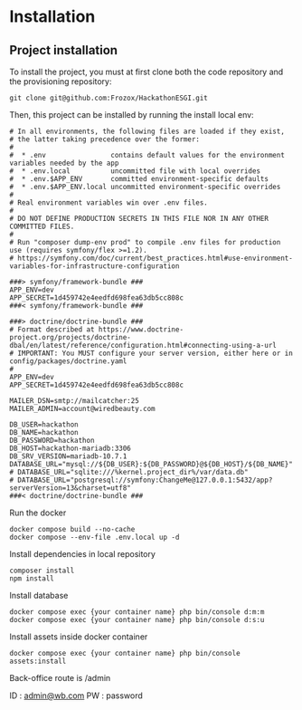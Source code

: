 Installation
============

Project installation
--------------------


To install the project, you must at first clone both the code repository and the provisioning repository:
```
git clone git@github.com:Frozox/HackathonESGI.git
```

Then, this project can be installed by running the install local env:
```
# In all environments, the following files are loaded if they exist,
# the latter taking precedence over the former:
#
#  * .env                contains default values for the environment variables needed by the app
#  * .env.local          uncommitted file with local overrides
#  * .env.$APP_ENV       committed environment-specific defaults
#  * .env.$APP_ENV.local uncommitted environment-specific overrides
#
# Real environment variables win over .env files.
#
# DO NOT DEFINE PRODUCTION SECRETS IN THIS FILE NOR IN ANY OTHER COMMITTED FILES.
#
# Run "composer dump-env prod" to compile .env files for production use (requires symfony/flex >=1.2).
# https://symfony.com/doc/current/best_practices.html#use-environment-variables-for-infrastructure-configuration

###> symfony/framework-bundle ###
APP_ENV=dev
APP_SECRET=1d459742e4eedfd698fea63db5cc808c
###< symfony/framework-bundle ###

###> doctrine/doctrine-bundle ###
# Format described at https://www.doctrine-project.org/projects/doctrine-dbal/en/latest/reference/configuration.html#connecting-using-a-url
# IMPORTANT: You MUST configure your server version, either here or in config/packages/doctrine.yaml
#
APP_ENV=dev
APP_SECRET=1d459742e4eedfd698fea63db5cc808c

MAILER_DSN=smtp://mailcatcher:25
MAILER_ADMIN=account@wiredbeauty.com

DB_USER=hackathon
DB_NAME=hackathon
DB_PASSWORD=hackathon
DB_HOST=hackathon-mariadb:3306
DB_SRV_VERSION=mariadb-10.7.1
DATABASE_URL="mysql://${DB_USER}:${DB_PASSWORD}@${DB_HOST}/${DB_NAME}"
# DATABASE_URL="sqlite:///%kernel.project_dir%/var/data.db"
# DATABASE_URL="postgresql://symfony:ChangeMe@127.0.0.1:5432/app?serverVersion=13&charset=utf8"
###< doctrine/doctrine-bundle ###
```

Run the docker 

```
docker compose build --no-cache
docker compose --env-file .env.local up -d 
```

Install dependencies in local repository

```
composer install
npm install
```
Install database 

```
docker compose exec {your container name} php bin/console d:m:m
docker compose exec {your container name} php bin/console d:s:u
```

Install assets inside docker container 

```
docker compose exec {your container name} php bin/console assets:install
```

Back-office route is /admin

ID : admin@wb.com
PW : password